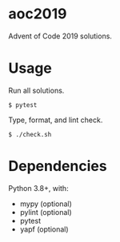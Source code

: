 # aoc2019
Advent of Code 2019 solutions.

# Usage
Run all solutions.
```
$ pytest
```

Type, format, and lint check.
```
$ ./check.sh
```

# Dependencies
Python 3.8+, with:
- mypy (optional)
- pylint (optional)
- pytest
- yapf (optional)
